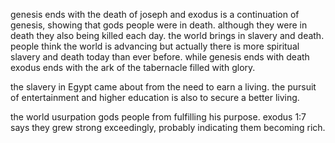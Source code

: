 genesis ends with the death of joseph and exodus is a continuation of genesis, showing
that gods people were in death. although they were in death they also being killed
each day. the world brings in slavery and death. people think the world is advancing but
actually there is more spiritual slavery and death today than ever before. while genesis ends with death exodus ends with the ark of the tabernacle filled with glory.

the slavery in Egypt came about from the need to earn a living. the pursuit of entertainment and higher education is also to secure a better living.

the world usurpation gods people from fulfilling his purpose. exodus 1:7 says they grew strong exceedingly, probably indicating them becoming rich.
